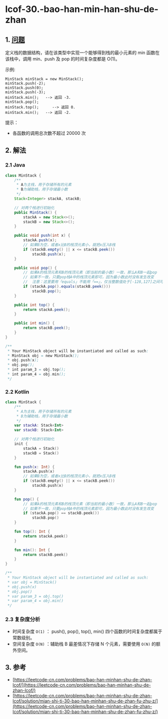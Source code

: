 # lcof-30.-bao-han-min-han-shu-de-zhan

## 1. [问题](https://leetcode-cn.com/problems/bao-han-minhan-shu-de-zhan-lcof/)

定义栈的数据结构，请在该类型中实现一个能够得到栈的最小元素的 min 函数在该栈中，调用 min、push 及 pop 的时间复杂度都是 O\(1\)。

示例:

```text
MinStack minStack = new MinStack();
minStack.push(-2);
minStack.push(0);
minStack.push(-3);
minStack.min();   --> 返回 -3.
minStack.pop();
minStack.top();      --> 返回 0.
minStack.min();   --> 返回 -2.
```

提示：

* 各函数的调用总次数不超过 20000 次

## 2. 解法

### 2.1 Java

```java
class MinStack {
    /**
     * A为主栈，用于存储所有的元素
     * B为辅助栈，用于存储最小数
     */
    Stack<Integer> stackA, stackB;

    // 对两个栈进行初始化
    public MinStack() {
        stackA = new Stack<>();
        stackB = new Stack<>();
    }

    public void push(int x) {
        stackA.push(x);
        // 如果B为空，或者x比B的栈顶元素小，就把x压入B栈
        if (stackB.empty() || x <= stackB.peek())
            stackB.push(x);
    }

    public void pop() {
        // 如果A的栈顶元素和B的栈顶元素（即当前的最小数）一致，那么A和B一起pop
        // 如果不一致，只要pop栈A中的栈顶元素即可，因为最小数此时没有发生改变
        //  注意：这里要用「equals」不能用「==」，仅当整数值处于[-128,127]之间可以使用「==」比较
        if (stackA.pop().equals(stackB.peek()))
            stackB.pop();
    }

    public int top() {
        return stackA.peek();
    }

    public int min() {
        return stackB.peek();
    }
}

/**
 * Your MinStack object will be instantiated and called as such:
 * MinStack obj = new MinStack();
 * obj.push(x);
 * obj.pop();
 * int param_3 = obj.top();
 * int param_4 = obj.min();
 */
```

### 2.2 Kotlin

```kotlin
class MinStack {
    /**
     * A为主栈，用于存储所有的元素
     * B为辅助栈，用于存储最小数
     */
    var stackA: Stack<Int>
    var stackB: Stack<Int>

    // 对两个栈进行初始化
    init {
        stackA = Stack()
        stackB = Stack()
    }

    fun push(x: Int) {
        stackA.push(x)
        // 如果B为空，或者x比B的栈顶元素小，就把x压入B栈
        if (stackB.empty() || x <= stackB.peek())
            stackB.push(x)
    }

    fun pop() {
        // 如果A的栈顶元素和B的栈顶元素（即当前的最小数）一致，那么A和B一起pop
        // 如果不一致，只要pop栈A中的栈顶元素即可，因为最小数此时没有发生改变
        if (stackA.pop() == stackB.peek())
            stackB.pop()
    }

    fun top(): Int {
        return stackA.peek()
    }

    fun min(): Int {
        return stackB.peek()
    }
}

/**
 * Your MinStack object will be instantiated and called as such:
 * var obj = MinStack()
 * obj.push(x)
 * obj.pop()
 * var param_3 = obj.top()
 * var param_4 = obj.min()
 */
```

### 2.3 复杂度分析

* 时间复杂度 `O(1)` ： push\(\), pop\(\), top\(\), min\(\) 四个函数的时间复杂度都属于常数级别。
* 空间复杂度 `O(N)` ：辅助栈 B 最差情况下存储 N 个元素，需要使用 `O(N)` 的额外空间。

## 3. 参考

* [https://leetcode-cn.com/problems/bao-han-minhan-shu-de-zhan-lcof/](https://leetcode-cn.com/problems/bao-han-minhan-shu-de-zhan-lcof/)
* [https://leetcode-cn.com/problems/bao-han-minhan-shu-de-zhan-lcof/solution/mian-shi-ti-30-bao-han-minhan-shu-de-zhan-fu-zhu-z/](https://leetcode-cn.com/problems/bao-han-minhan-shu-de-zhan-lcof/solution/mian-shi-ti-30-bao-han-minhan-shu-de-zhan-fu-zhu-z/)

